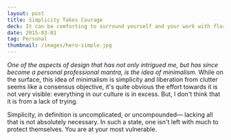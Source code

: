 ```yaml
---
layout: post
title: Simplicity Takes Courage
deck: It can be comforting to surround yourself and your work with floruishes and excess to display to others your worth or value. It takes supreme confidence to show yourself off to the world with little to nothing to shield you from criticism.
date: 2015-03-01
tag: Personal
thumbnail: /images/hero-simple.jpg
---
```


*One of the aspects of design that has not only intrigued me, but has since become a personal professional mantra, is the idea of minimalism.* While on the surface, this idea of minimalism is simplicity and liberation from clutter seems like a consensus objective, it's quite obvious the effort towards it is not very visible: everything in our culture is in excess. But, I don't think that it is from a lack of trying.

Simplicity, in definition is uncomplicated, or uncompounded&mdash; lacking all that is not absolutely necessary. In such a state, one isn't left with much to protect themselves. You are at your most vulnerable.